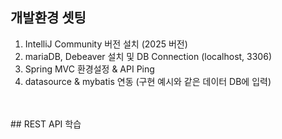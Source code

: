 ## 개발환경 셋팅
1. IntelliJ Community 버전 설치 (2025 버전)
2. mariaDB, Debeaver 설치 및 DB Connection (localhost, 3306)
3. Spring MVC 환경설정 & API Ping
4. datasource & mybatis 연동 (구현 예시와 같은 데이터 DB에 입력)
<br>
<br>
## REST API 학습

